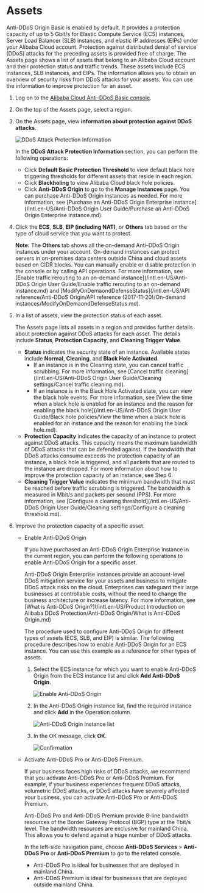 # Assets

Anti-DDoS Origin Basic is enabled by default. It provides a protection capacity of up to 5 Gbit/s for Elastic Compute Service \(ECS\) instances, Server Load Balancer \(SLB\) instances, and elastic IP addresses \(EIPs\) under your Alibaba Cloud account. Protection against distributed denial of service \(DDoS\) attacks for the preceding assets is provided free of charge. The Assets page shows a list of assets that belong to an Alibaba Cloud account and their protection status and traffic trends. These assets include ECS instances, SLB instances, and EIPs. The information allows you to obtain an overview of security risks from DDoS attacks for your assets. You can use the information to improve protection for an asset.

1.  Log on to the [Alibaba Cloud Anti-DDoS Basic console](https://yundun.console.aliyun.com/?p=ddosnext).

2.  On the top of the Assets page, select a region.

3.  On the Assets page, view **information about protection against DDoS attacks**.

    ![DDoS Attack Protection Information](https://static-aliyun-doc.oss-cn-hangzhou.aliyuncs.com/assets/img/en-US/9118858951/p72752.png)

    In the **DDoS Attack Protection Information** section, you can perform the following operations:

    -   Click **Default Basic Protection Threshold** to view default black hole triggering thresholds for different assets that reside in each region.
    -   Click **Blackholing** to view Alibaba Cloud black hole policies.
    -   Click **Anti-DDoS Origin** to go to the **Manage Instances** page. You can purchase Anti-DDoS Origin instances as needed. For more information, see [Purchase an Anti-DDoS Origin Enterprise instance](/intl.en-US/Anti-DDoS Origin User Guide/Purchase an Anti-DDoS Origin Enterprise instance.md).
4.  Click the **ECS**, **SLB**, **EIP \(including NAT\)**, or **Others** tab based on the type of cloud service that you want to protect.

    **Note:** The **Others** tab shows all the on-demand Anti-DDoS Origin instances under your account. On-demand instances can protect servers in on-premises data centers outside China and cloud assets based on CIDR blocks. You can manually enable or disable protection in the console or by calling API operations. For more information, see [Enable traffic rerouting to an on-demand instance](/intl.en-US/Anti-DDoS Origin User Guide/Enable traffic rerouting to an on-demand instance.md) and [ModifyOnDemaondDefenseStatus](/intl.en-US/API reference/Anti-DDoS Origin/API reference (2017-11-20)/On-demand instances/ModifyOnDemaondDefenseStatus.md).

5.  In a list of assets, view the protection status of each asset.

    The Assets page lists all assets in a region and provides further details about protection against DDoS attacks for each asset. The details include **Status**, **Protection Capacity**, and **Cleaning Trigger Value**.

    -   **Status** indicates the security state of an instance. Available states include **Normal**, **Cleaning**, and **Black Hole Activated**.
        -   If an instance is in the Cleaning state, you can cancel traffic scrubbing. For more information, see [Cancel traffic cleaning](/intl.en-US/Anti-DDoS Origin User Guide/Cleaning settings/Cancel traffic cleaning.md).
        -   If an instance is in the Black Hole Activated state, you can view the black hole events. For more information, see [View the time when a black hole is enabled for an instance and the reason for enabling the black hole](/intl.en-US/Anti-DDoS Origin User Guide/Black hole policies/View the time when a black hole is enabled for an instance and the reason for enabling the black hole.md).
    -   **Protection Capacity** indicates the capacity of an instance to protect against DDoS attacks. This capacity means the maximum bandwidth of DDoS attacks that can be defended against. If the bandwidth that DDoS attacks consume exceeds the protection capacity of an instance, a black hole is triggered, and all packets that are routed to the instance are dropped. For more information about how to improve the protection capacity of an instance, see Step 6.
    -   **Cleaning Trigger Value** indicates the minimum bandwidth that must be reached before traffic scrubbing is triggered. The bandwidth is measured in Mbit/s and packets per second \(PPS\). For more information, see [Configure a cleaning threshold](/intl.en-US/Anti-DDoS Origin User Guide/Cleaning settings/Configure a cleaning threshold.md).
6.  Improve the protection capacity of a specific asset.

    -   Enable Anti-DDoS Origin

        If you have purchased an Anti-DDoS Origin Enterprise instance in the current region, you can perform the following operations to enable Anti-DDoS Origin for a specific asset.

        Anti-DDoS Origin Enterprise instances provide an account-level DDoS mitigation service for your assets and business to mitigate DDoS attack risks on the cloud. Enterprises can safeguard their large businesses at controllable costs, without the need to change the business architecture or increase latency. For more information, see [What is Anti-DDoS Origin?](/intl.en-US/Product Introduction on Alibaba DDoS Protection/Anti-DDoS Origin/What is Anti-DDoS Origin.md)

        The procedure used to configure Anti-DDoS Origin for different types of assets \(ECS, SLB, and EIP\) is similar. The following procedure describes how to enable Anti-DDoS Origin for an ECS instance. You can use this example as a reference for other types of assets.

        1.  Select the ECS instance for which you want to enable Anti-DDoS Origin from the ECS instance list and click **Add Anti-DDoS Origin**.

            ![Enable Anti-DDoS Origin](https://static-aliyun-doc.oss-cn-hangzhou.aliyuncs.com/assets/img/en-US/9118858951/p72717.png)

        2.  In the Anti-DDoS Origin instance list, find the required instance and click **Add** in the Operation column.

            ![Anti-DDoS Origin instance list](https://static-aliyun-doc.oss-cn-hangzhou.aliyuncs.com/assets/img/en-US/9118858951/p72719.png)

        3.  In the OK message, click **OK**.

            ![Confirmation](https://static-aliyun-doc.oss-cn-hangzhou.aliyuncs.com/assets/img/en-US/9118858951/p72720.png)

    -   Activate Anti-DDoS Pro or Anti-DDoS Premium.

        If your business faces high risks of DDoS attacks, we recommend that you activate Anti-DDoS Pro or Anti-DDoS Premium. For example, if your business experiences frequent DDoS attacks, volumetric DDoS attacks, or DDoS attacks have severely affected your business, you can activate Anti-DDoS Pro or Anti-DDoS Premium.

        Anti-DDoS Pro and Anti-DDoS Premium provide 8-line bandwidth resources of the Border Gateway Protocol \(BGP\) type at the Tbit/s level. The bandwidth resources are exclusive for mainland China. This allows you to defend against a huge number of DDoS attacks.

        In the left-side navigation pane, choose **Anti-DDoS Services** \> **Anti-DDoS Pro** or **Anti-DDoS Premium** to go to the related console.

        -   Anti-DDoS Pro is ideal for businesses that are deployed in mainland China.
        -   Anti-DDoS Premium is ideal for businesses that are deployed outside mainland China.

